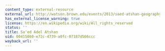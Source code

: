```yaml
---
content_type: external-resource
external_url: http://watson.brown.edu/events/2013/saed-atshan-geography-international-aid-palestinian-territories
has_external_license_warning: true
license: https://en.wikipedia.org/wiki/All_rights_reserved
status: ''
title: Sa'ed Adel Atshan
uid: 00415860-e72c-4739-a0fc-07187d566ccc
wayback_url: ''
---
```

